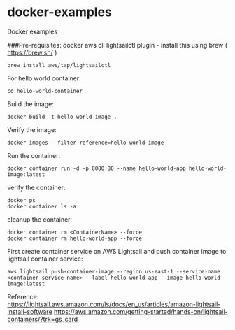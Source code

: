 # docker-examples
Docker examples

###Pre-requisites:
docker
aws cli
lightsailctl plugin - install this using brew ( https://brew.sh/ ) 

`brew install aws/tap/lightsailctl`


For hello world container:
```
cd hello-world-container
```

Build the image:
```
docker build -t hello-world-image .
```

Verify the image:
```
docker images --filter reference=hello-world-image
```

Run the container:
```
docker container run -d -p 8080:80 --name hello-world-app hello-world-image:latest
```
verify the container:
```
docker ps
docker container ls -a
```

cleanup the container:
```
docker container rm <ContainerName> --force
docker container rm hello-world-app --force
```

First create container service on AWS Lightsail and push container image to lightsail container service:
```
aws lightsail push-container-image --region us-east-1 --service-name <container service name> --label hello-world-app --image hello-world-image:latest
```

Reference:
https://lightsail.aws.amazon.com/ls/docs/en_us/articles/amazon-lightsail-install-software
https://aws.amazon.com/getting-started/hands-on/lightsail-containers/?trk=gs_card
